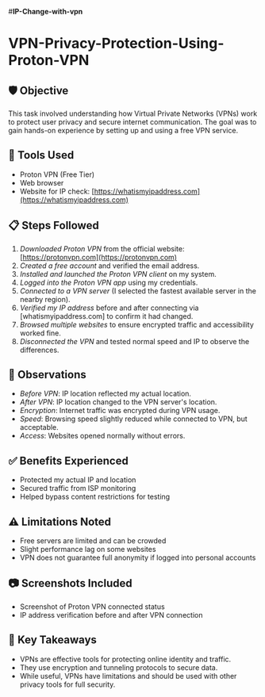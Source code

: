 #**IP-Change-with-vpn**
# VPN-Privacy-Protection-Using-Proton-VPN


## 🛡 Objective
This task involved understanding how Virtual Private Networks (VPNs) work to protect user privacy and secure internet communication. The goal was to gain hands-on experience by setting up and using a free VPN service.

## 🧰 Tools Used
- Proton VPN (Free Tier)
- Web browser
- Website for IP check: [https://whatismyipaddress.com](https://whatismyipaddress.com)

## 📋 Steps Followed

1. *Downloaded Proton VPN* from the official website: [https://protonvpn.com](https://protonvpn.com)
2. *Created a free account* and verified the email address.
3. *Installed and launched the Proton VPN client* on my system.
4. *Logged into the Proton VPN app* using my credentials.
5. *Connected to a VPN server* (I selected the fastest available server in the nearby region).
6. *Verified my IP address* before and after connecting via [whatismyipaddress.com] to confirm it had changed.
7. *Browsed multiple websites* to ensure encrypted traffic and accessibility worked fine.
8. *Disconnected the VPN* and tested normal speed and IP to observe the differences.

## 🧪 Observations

- *Before VPN*: IP location reflected my actual location.
- *After VPN*: IP location changed to the VPN server's location.
- *Encryption*: Internet traffic was encrypted during VPN usage.
- *Speed*: Browsing speed slightly reduced while connected to VPN, but acceptable.
- *Access*: Websites opened normally without errors.

## ✅ Benefits Experienced

- Protected my actual IP and location
- Secured traffic from ISP monitoring
- Helped bypass content restrictions for testing

## ⚠ Limitations Noted

- Free servers are limited and can be crowded
- Slight performance lag on some websites
- VPN does not guarantee full anonymity if logged into personal accounts

## 📷 Screenshots Included

- Screenshot of Proton VPN connected status
- IP address verification before and after VPN connection

## 🔐 Key Takeaways

- VPNs are effective tools for protecting online identity and traffic.
- They use encryption and tunneling protocols to secure data.
- While useful, VPNs have limitations and should be used with other privacy tools for full security.
